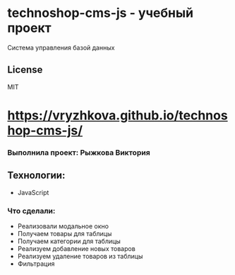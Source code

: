 # technoshop-cms-js - учебный проект

Система управления базой данных

## License

MIT

# https://vryzhkova.github.io/technoshop-cms-js/

### Выполнила проект: Рыжкова Виктория

## Технологии:

- JavaScript

### Что сделали:

- Реализовали модальное окно
- Получаем товары для таблицы
- Получаем категории для таблицы
- Реализуем добавление новых товаров
- Реализуем удаление товаров из таблицы
- Фильтрация
